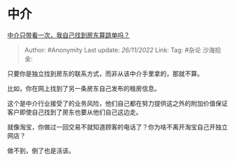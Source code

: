 # 中介
[中介只带看一次，我自己找到房东算跳单吗？](https://www.zhihu.com/question/518333233/answer/2765186585)

> Author: #Anonymity
> Last update: *26/11/2022*
> Link:
> Tag: #杂论
> 沙海拾金:

只要你是独立找到房东的联系方式，而非从该中介手里拿的，那就不算。

比如，你在网上找到了另一条房东自己发布的租房信息。

这个是中介行业接受了的业务风险，他们自己都在努力提供这之外的附加价值保证客户即使自己找到了房东也要从他们自己这边走。

就像淘宝，你做过一回交易不就知道顾客的电话了？你为啥不离开淘宝自己开独立网店？

做不到，倒了也是活该。
